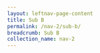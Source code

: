 ```yaml
---
layout: leftnav-page-content
title: Sub B
permalink: /nav-2/sub-b/
breadcrumb: Sub B
collection_name: nav-2
---
```

